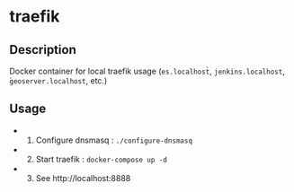 # traefik

## Description

Docker container for local traefik usage (`es.localhost̀`, `jenkins.localhost`, ̀`geoserver.localhost`, etc.)

## Usage

* 1) Configure dnsmasq : `./configure-dnsmasq`

* 2) Start traefik : `docker-compose up -d`

* 3) See http://localhost:8888

